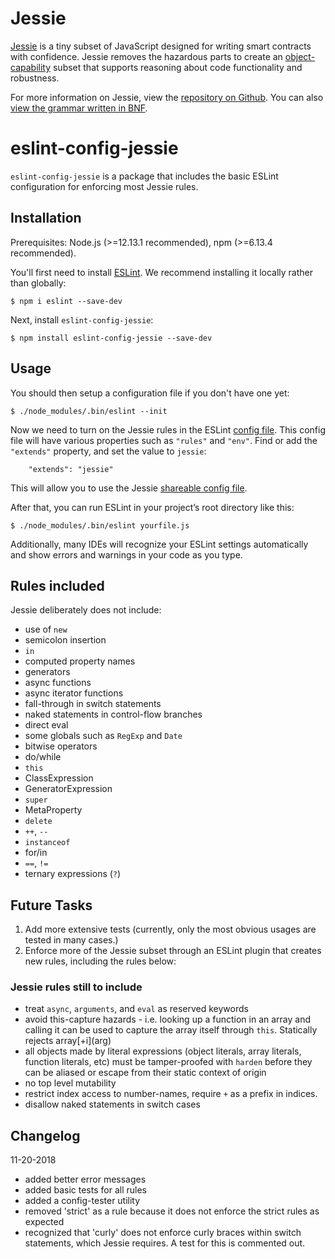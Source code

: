 # Jessie

[Jessie](https://github.com/Agoric/Jessie/) is a tiny subset of JavaScript designed for writing smart contracts with confidence. Jessie removes the hazardous parts to create an [object-capability](https://agoric.com/faqs/#ocaps) subset that supports reasoning about code functionality and robustness.

For more information on Jessie, view the [repository on Github](https://github.com/Agoric/Jessie). You can also [view the grammar written in BNF](https://github.com/Agoric/Jessie/blob/master/src/tinyses.js).

# eslint-config-jessie

`eslint-config-jessie` is a package that includes the basic ESLint configuration for enforcing most Jessie rules.

## Installation

Prerequisites: Node.js (>=12.13.1 recommended), npm (>=6.13.4 recommended).

You'll first need to install [ESLint](http://eslint.org). We recommend installing it locally rather than globally:

```
$ npm i eslint --save-dev
```

Next, install `eslint-config-jessie`:

```
$ npm install eslint-config-jessie --save-dev
```

## Usage

You should then setup a configuration file if you don't have one yet:

```
$ ./node_modules/.bin/eslint --init
```

Now we need to turn on the Jessie rules in the ESLint [config file](https://eslint.org/docs/user-guide/configuring). This config file will have various properties such as `"rules"` and `"env"`. Find or add the `"extends"` property, and set the value to `jessie`:

```
    "extends": "jessie"
```

This will allow you to use the Jessie [shareable config file](https://eslint.org/docs/user-guide/configuring#using-a-shareable-configuration-package).

After that, you can run ESLint in your project’s root directory like this:

```
$ ./node_modules/.bin/eslint yourfile.js
```

Additionally, many IDEs will recognize your ESLint settings automatically and show errors and warnings in your code as you type.

## Rules included

Jessie deliberately does not include:

- use of `new`
- semicolon insertion
- `in`
- computed property names
- generators
- async functions
- async iterator functions
- fall-through in switch statements
- naked statements in control-flow branches
- direct eval
- some globals such as `RegExp` and `Date`
- bitwise operators
- do/while
- `this`
- ClassExpression
- GeneratorExpression
- `super`
- MetaProperty
- `delete`
- `++`, `--`
- `instanceof`
- for/in
- `==`, `!=`
- ternary expressions (`?`)

## Future Tasks

1. Add more extensive tests (currently, only the most obvious usages are tested in many cases.)
1. Enforce more of the Jessie subset through an ESLint plugin that creates new rules, including the rules below:

### Jessie rules still to include

- treat `async`, `arguments`, and `eval` as reserved keywords
- avoid this-capture hazards - i.e. looking up a function in an array and calling it can be used to capture the array itself through `this`. Statically rejects array\[+i](arg)
- all objects made by literal expressions (object literals, array literals, function literals, etc) must be tamper-proofed with `harden` before they can be aliased or escape from their static context of origin
- no top level mutability
- restrict index access to number-names, require `+` as a prefix in indices.
- disallow naked statements in switch cases

## Changelog

11-20-2018

- added better error messages
- added basic tests for all rules
- added a config-tester utility
- removed 'strict' as a rule because it does not enforce the strict rules as expected
- recognized that 'curly' does not enforce curly braces within switch statements, which Jessie requires. A test for this is commented out.

